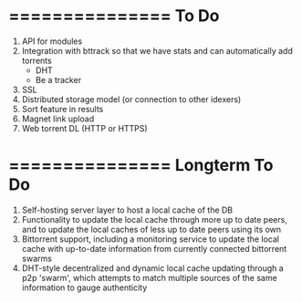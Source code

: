 ===============
To Do
===============

1. API for modules
2. Integration with bttrack so that we have stats and can automatically add torrents
   * DHT
   * Be a tracker
3. SSL
4. Distributed storage model (or connection to other idexers)
5. Sort feature in results
6. Magnet link upload
7. Web torrent DL (HTTP or HTTPS)

===============
Longterm To Do
===============

1. Self-hosting server layer to host a local cache of the DB
2. Functionality to update the local cache through more up to date peers, and to update the local caches of less up to date peers using its own
3. Bittorrent support, including a monitoring service to update the local cache with up-to-date information from currently connected bittorrent swarms
4. DHT-style decentralized and dynamic local cache updating through a p2p 'swarm', which attempts to match multiple sources of the same information to gauge authenticity
